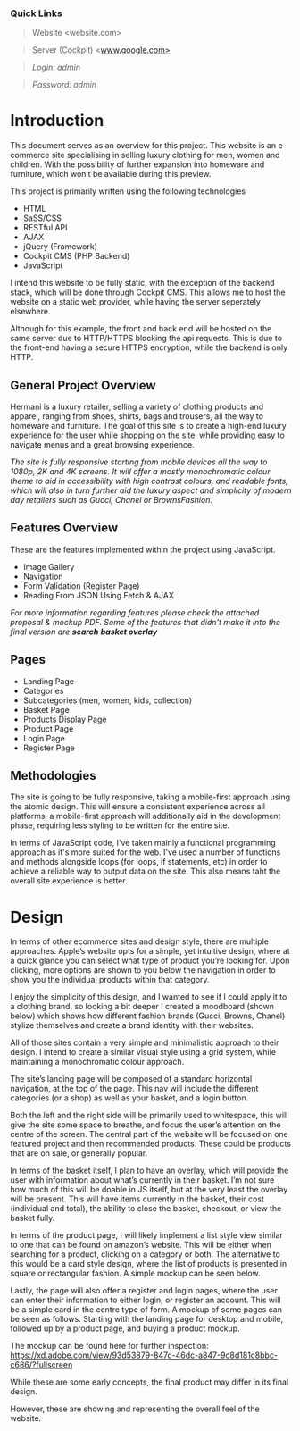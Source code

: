 ### Quick Links
> Website <website.com>

> Server (Cockpit)  <www.google.com>

> *Login: admin*

> *Password: admin*

# Introduction

This document serves as an overview for this project. This website is an e-commerce site specialising in selling
luxury clothing for men, women and children. With the possibility of further
expansion into homeware and furniture, which won’t be available during this
preview.

This project is primarily written using the following technologies
- HTML
- SaSS/CSS
- RESTful API
- AJAX
- jQuery (Framework)
- Cockpit CMS (PHP Backend)
- JavaScript

I intend this website to be fully static, with the exception of the backend stack, which will be done through Cockpit CMS. This allows me to host the website on a static web provider, while having the server seperately elsewhere.

Although for this example, the front and back end will be hosted on the same server due to HTTP/HTTPS blocking the api requests. This is due to the front-end having a secure HTTPS encryption, while the backend is only HTTP.

## General Project Overview

Hermani is a luxury retailer, selling a variety of clothing products and apparel,
ranging from shoes, shirts, bags and trousers, all the way to homeware and furniture.
The goal of this site is to create a high-end luxury experience for the user while
shopping on the site, while providing easy to navigate menus and a great browsing
experience.

*The site is fully responsive starting from mobile devices all the way to 1080p, 2K and
4K screens. It will offer a mostly monochromatic colour theme to aid in accessibility
with high contrast colours, and readable fonts, which will also in turn further aid the
luxury aspect and simplicity of modern day retailers such as Gucci, Chanel or
BrownsFashion.*

## Features Overview
These are the features implemented within the project using JavaScript.
- Image Gallery
- Navigation
- Form Validation (Register Page)
- Reading From JSON Using Fetch & AJAX

*For more information regarding features please check the attached proposal & mockup PDF.
Some of the features that didn't make it into the final version are **search** **basket overlay***

## Pages
- Landing Page
- Categories
- Subcategories (men, women, kids, collection)
- Basket Page
- Products Display Page
- Product Page
- Login Page
- Register Page

## Methodologies

The site is going to be fully responsive, taking a mobile-first approach using the
atomic design. This will ensure a consistent experience across all platforms, a
mobile-first approach will additionally aid in the development phase, requiring less
styling to be written for the entire site.

In terms of JavaScript code, I've taken mainly a functional programming approach as it's more suited for the web.
I've used a number of functions and methods alongside loops (for loops, if statements, etc) in order to achieve a reliable way to output data on the site. This also means taht the overall site experience is better.

# Design

In terms of other ecommerce sites and design style, there are multiple approaches.
Apple’s website opts for a simple, yet intuitive design, where at a quick glance you
can select what type of product you’re looking for. Upon clicking, more options are
shown to you below the navigation in order to show you the individual products
within that category.


I enjoy the simplicity of this design, and I wanted to see if I could apply it to a clothing
brand, so looking a bit deeper I created a moodboard (shown below) which shows
how different fashion brands (Gucci, Browns, Chanel) stylize themselves and create a
brand identity with their websites.


All of those sites contain a very simple and minimalistic approach to
their design. I intend to create a similar visual style using a grid system, while
maintaining a monochromatic colour approach.


The site’s landing page will be composed of a standard
horizontal navigation, at the top of the page. This nav will include the different
categories (or a shop) as well as your basket, and a login button.


Both the left and the right side will be primarily used to whitespace, this will give the
site some space to breathe, and focus the user’s attention on the centre of the
screen. The central part of the website will be focused on one featured project and then
recommended products. These could be products that are on sale, or generally
popular.

In terms of the basket itself, I plan to have an overlay, which will provide the user with
information about what’s currently in their basket. I’m not sure how much of this will
be doable in JS itself, but at the very least the overlay will be present. This will have
items currently in the basket, their cost (individual and total), the ability to close the
basket, checkout, or view the basket fully.

In terms of the product page, I will likely implement a list style view similar to one
that can be found on amazon’s website. This will be either when searching for a
product, clicking on a category or both. The alternative to this would be a card style
design, where the list of products is presented in square or rectangular fashion.
A simple mockup can be seen below.

Lastly, the page will also offer a register and login pages, where the user can enter
their information to either login, or register an account. This will be a simple card in
the centre type of form.
A mockup of some pages can be seen as follows. Starting with the landing page for
desktop and mobile, followed up by a product page, and buying a product mockup.

The mockup can be found here for further inspection:
<https://xd.adobe.com/view/93d53879-847c-46dc-a847-9c8d181c8bbc-c686/?fullscreen>

While these are some early concepts, the final product may differ in its final design.

However, these are showing and representing the overall feel of the website.
